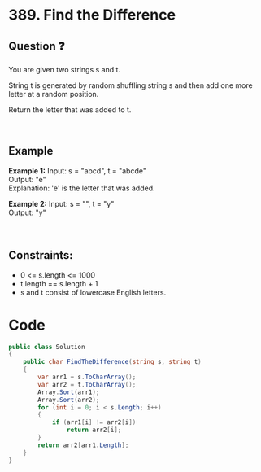 # 389. Find the Difference
## Question ❓ <br>
You are given two strings s and t.

String t is generated by random shuffling string s and then add one more letter at a random position.

Return the letter that was added to t.

 

<br> 

## Example

__Example 1:__
Input: s = "abcd", t = "abcde"  
Output: "e"      
Explanation: 'e' is the letter that was added.
<br>

__Example 2:__  Input: s = "", t = "y"   
Output: "y"     
<br>
<br>
  
## Constraints:

- 0 <= s.length <= 1000
- t.length == s.length + 1
- s and t consist of lowercase English letters.

# Code
```c#
public class Solution
{
    public char FindTheDifference(string s, string t)
    {
        var arr1 = s.ToCharArray();
        var arr2 = t.ToCharArray();
        Array.Sort(arr1);
        Array.Sort(arr2);
        for (int i = 0; i < s.Length; i++)
        {
            if (arr1[i] != arr2[i])
                return arr2[i];
        }
        return arr2[arr1.Length];
    }
}
```
